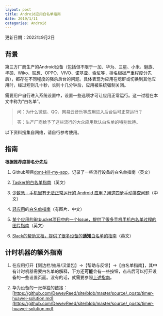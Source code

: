 ```yaml
---
layout: post
title: Android应用白名单指南
date: 2019/1/11
categories: Android
---
```


更新日期：2022年9月2日

## 背景

第三方厂商生产的Android设备（包括但不限于一加、华为、三星、小米、魅族、华硕、Wiko、联想、OPPO、VIVO、诺基亚、索尼等，排名根据严重程度分先后），都存在不同程度的强杀后台的问题。具体表现为应用在熄屏或切换到其他应用时，经过短则几十秒，长则十几分钟后，应用被系统强制关闭。

需要用户自行进入系统设置中，设置一些选项才可让应用正常运行。这一过程在本文中称为“白名单”。

<!--more-->

> 问：为什么微信、QQ、网易云音乐等应用进入后台后可正常运行？
>
> 答：生产厂商给予了这些流行的大众应用默认白名单的特别优待。

以下资料搜集自网络，请自行参考使用。

## 指南

**根据推荐度排名分先后**

1. Github项目[dont-kill-my-app](https://dontkillmyapp.com/)，记录了一些流行设备的白名单指南（英文）

1. [Tasker的白名单指南](https://tasker.joaoapps.com/userguide/en/faqs/faq-problem.html#00)（英文）

1. [少数派 - 手机里有无法正常运行的 Android 应用？用这四步手动排查问题](https://sspai.com/post/55264)（中文）

1. [轻应用](http://wpengapp.com/lightstart)的[白名单指南](http://wpengapp.com/romsetting)（有图片、中文）

1. [某个应用的Bitbucket项目中的一个Issue，提供了很多手机手机白名单过程的图片指南](https://bitbucket.org/copluk/acr/issues/607)（英文）

1. [Slack的帮助文档，提供了很多设备的**通知**白名单的指南](https://get.slack.help/hc/en-us/articles/360001562747-Known-issues-with-Android-notifications)（英文）

## 计时机器的额外指南

1. 在应用打开【侧边栏/抽屉/汉堡包】->【帮助与反馈】->【白名单指南】，其中有计时机器需要白名单的解释，下方还**可能**会有一些按钮，点击后可以打开设备的一些设置页面。没有的话，就需要参照[上述指南](#指南)。

1. 华为设备的一张单独的链接：[https://github.com/DeweyReed/site/blob/master/source/_posts/timer-huawei-solution.md](https://github.com/DeweyReed/site/blob/master/source/_posts/timer-huawei-solution.md)
